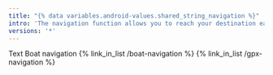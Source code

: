 ```yaml
---
title: "{% data variables.android-values.shared_string_navigation %}"
intro: 'The navigation function allows you to reach your destination easily using voice guidance (optional).'
versions: '*'
---
```

Text Boat navigation
{% link_in_list /boat-navigation %}
{% link_in_list /gpx-navigation %}


